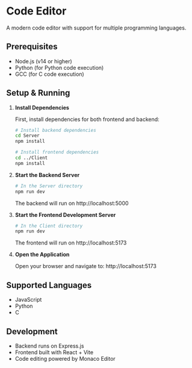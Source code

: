 # Code Editor

A modern code editor with support for multiple programming languages.

## Prerequisites

- Node.js (v14 or higher)
- Python (for Python code execution)
- GCC (for C code execution)

## Setup & Running

1. **Install Dependencies**

   First, install dependencies for both frontend and backend:

   ```bash
   # Install backend dependencies
   cd Server
   npm install

   # Install frontend dependencies
   cd ../Client
   npm install
   ```

2. **Start the Backend Server**

   ```bash
   # In the Server directory
   npm run dev
   ```

   The backend will run on http://localhost:5000

3. **Start the Frontend Development Server**

   ```bash
   # In the Client directory
   npm run dev
   ```

   The frontend will run on http://localhost:5173

4. **Open the Application**

   Open your browser and navigate to:
   http://localhost:5173

## Supported Languages

- JavaScript
- Python
- C

## Development

- Backend runs on Express.js
- Frontend built with React + Vite
- Code editing powered by Monaco Editor
